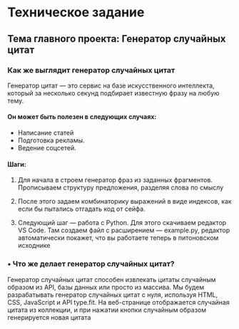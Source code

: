 # Техническое задание
## Тема главного проекта: Генератор случайных цитат
### Как же выглядит генератор случайных цитат

Генератор цитат — это сервис на базе искусственного интеллекта, который за несколько секунд подбирает известную фразу на любую тему.

#### Он может быть полезен в следующих случаях:
- Написание статей
- Подготовка рекламы. 
- Ведение соцсетей.
   
#### Шаги: 
1) Для начала в  строем генератор фраз из заданных фрагментов. Прописываем структуру предложения, разделяя слова по смыслу

2) После этого задаем комбинаторику выражений в виде индексов, как если бы пытались отгадать код от сейфа.

3) Следующий шаг — работа с Python. Для этого скачиваем редактор VS Code. Там создаем файл с расширением — example.py, редактор автоматически покажет, что вы работаете теперь в питоновском исходнике
 
### •	Что же делает генератор случайных цитат?
Генератор случайных цитат способен извлекать цитаты случайным образом из API, базы данных или просто из массива. Мы будем разрабатывать генератор случайных цитат с нуля, используя HTML, CSS, JavaScript и API type.fit. На веб-странице отображается случайная цитата из коллекции, и при нажатии кнопки случайным образом генерируется новая цитата

